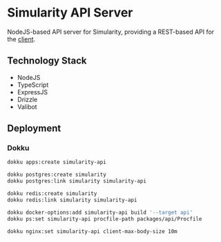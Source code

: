 # Simularity API Server

NodeJS-based API server for Simularity, providing a REST-based API for the [client](../client/README.md).

## Technology Stack

- NodeJS
- TypeScript
- ExpressJS
- Drizzle
- Valibot

## Deployment

### Dokku

```sh
dokku apps:create simularity-api

dokku postgres:create simularity
dokku postgres:link simularity simularity-api

dokku redis:create simularity
dokku redis:link simularity simularity-api

dokku docker-options:add simularity-api build '--target api'
dokku ps:set simularity-api procfile-path packages/api/Procfile

dokku nginx:set simularity-api client-max-body-size 10m
```
